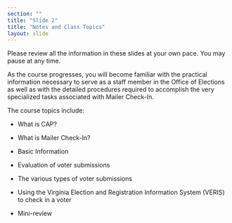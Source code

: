 ```yaml
---
section: ""
title: "Slide 2"
title: "Notes and Class Topics"
layout: slide
---
```


Please review all the information in these slides at your own pace. You may pause at any time.

As the course progresses, you will become familiar with the practical information necessary to serve as a staff member in the Office of Elections as well as with the detailed procedures required to accomplish the very specialized tasks associated with Mailer Check-In.

The course topics include:

- What is CAP?

- What is Mailer Check-In?

- Basic Information

- Evaluation of voter submissions

- The various types of voter submissions

- Using the Virginia Election and Registration Information System (VERIS) to check in a voter

- Mini-review